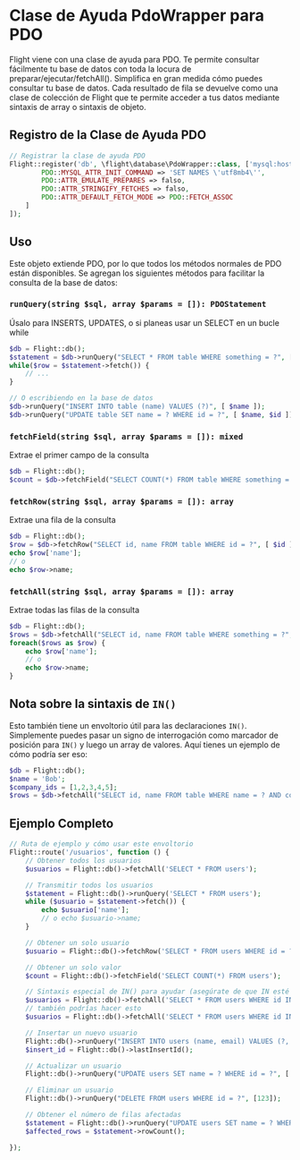 # Clase de Ayuda PdoWrapper para PDO

Flight viene con una clase de ayuda para PDO. Te permite consultar fácilmente tu base de datos con toda la locura de preparar/ejecutar/fetchAll(). Simplifica en gran medida cómo puedes consultar tu base de datos. Cada resultado de fila se devuelve como una clase de colección de Flight que te permite acceder a tus datos mediante sintaxis de array o sintaxis de objeto.

## Registro de la Clase de Ayuda PDO

```php
// Registrar la clase de ayuda PDO
Flight::register('db', \flight\database\PdoWrapper::class, ['mysql:host=localhost;dbname=cool_db_name', 'user', 'pass', [
		PDO::MYSQL_ATTR_INIT_COMMAND => 'SET NAMES \'utf8mb4\'',
		PDO::ATTR_EMULATE_PREPARES => falso,
		PDO::ATTR_STRINGIFY_FETCHES => falso,
		PDO::ATTR_DEFAULT_FETCH_MODE => PDO::FETCH_ASSOC
	]
]);
```

## Uso
Este objeto extiende PDO, por lo que todos los métodos normales de PDO están disponibles. Se agregan los siguientes métodos para facilitar la consulta de la base de datos:

### `runQuery(string $sql, array $params = []): PDOStatement`
Úsalo para INSERTS, UPDATES, o si planeas usar un SELECT en un bucle while

```php
$db = Flight::db();
$statement = $db->runQuery("SELECT * FROM table WHERE something = ?", [ $something ]);
while($row = $statement->fetch()) {
	// ...
}

// O escribiendo en la base de datos
$db->runQuery("INSERT INTO table (name) VALUES (?)", [ $name ]);
$db->runQuery("UPDATE table SET name = ? WHERE id = ?", [ $name, $id ]);
```

### `fetchField(string $sql, array $params = []): mixed`
Extrae el primer campo de la consulta

```php
$db = Flight::db();
$count = $db->fetchField("SELECT COUNT(*) FROM table WHERE something = ?", [ $something ]);
```

### `fetchRow(string $sql, array $params = []): array`
Extrae una fila de la consulta

```php
$db = Flight::db();
$row = $db->fetchRow("SELECT id, name FROM table WHERE id = ?", [ $id ]);
echo $row['name'];
// o
echo $row->name;
```

### `fetchAll(string $sql, array $params = []): array`
Extrae todas las filas de la consulta

```php
$db = Flight::db();
$rows = $db->fetchAll("SELECT id, name FROM table WHERE something = ?", [ $something ]);
foreach($rows as $row) {
	echo $row['name'];
	// o
	echo $row->name;
}
```

## Nota sobre la sintaxis de `IN()`
Esto también tiene un envoltorio útil para las declaraciones `IN()`. Simplemente puedes pasar un signo de interrogación como marcador de posición para `IN()` y luego un array de valores. Aquí tienes un ejemplo de cómo podría ser eso:

```php
$db = Flight::db();
$name = 'Bob';
$company_ids = [1,2,3,4,5];
$rows = $db->fetchAll("SELECT id, name FROM table WHERE name = ? AND company_id IN (?)", [ $name, $company_ids ]);
```

## Ejemplo Completo

```php
// Ruta de ejemplo y cómo usar este envoltorio
Flight::route('/usuarios', function () {
	// Obtener todos los usuarios
	$usuarios = Flight::db()->fetchAll('SELECT * FROM users');

	// Transmitir todos los usuarios
	$statement = Flight::db()->runQuery('SELECT * FROM users');
	while ($usuario = $statement->fetch()) {
		echo $usuario['name'];
		// o echo $usuario->name;
	}

	// Obtener un solo usuario
	$usuario = Flight::db()->fetchRow('SELECT * FROM users WHERE id = ?', [123]);

	// Obtener un solo valor
	$count = Flight::db()->fetchField('SELECT COUNT(*) FROM users');

	// Sintaxis especial de IN() para ayudar (asegúrate de que IN esté en mayúsculas)
	$usuarios = Flight::db()->fetchAll('SELECT * FROM users WHERE id IN (?)', [[1,2,3,4,5]]);
	// también podrías hacer esto
	$usuarios = Flight::db()->fetchAll('SELECT * FROM users WHERE id IN (?)', [ '1,2,3,4,5']);

	// Insertar un nuevo usuario
	Flight::db()->runQuery("INSERT INTO users (name, email) VALUES (?, ?)", ['Bob', 'bob@example.com']);
	$insert_id = Flight::db()->lastInsertId();

	// Actualizar un usuario
	Flight::db()->runQuery("UPDATE users SET name = ? WHERE id = ?", ['Bob', 123]);

	// Eliminar un usuario
	Flight::db()->runQuery("DELETE FROM users WHERE id = ?", [123]);

	// Obtener el número de filas afectadas
	$statement = Flight::db()->runQuery("UPDATE users SET name = ? WHERE name = ?", ['Bob', 'Sally']);
	$affected_rows = $statement->rowCount();

});
```